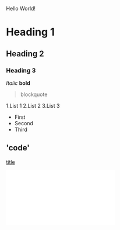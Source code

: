 Hello World!
# Heading 1
## Heading 2
### Heading 3

*Italic*
**bold**

>blockquote

1.List 1
2.List 2
3.List 3

- First
- Second
- Third

'code'
---
[title](https://www.example.com)

![alt text](academichistoryreviewpdf.pdf)
